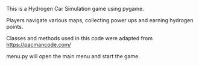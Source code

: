This is a Hydrogen Car Simulation game using pygame.

Players navigate various maps, collecting power ups and
earning hydrogen points.

Classes and methods used in this code were adapted from
https://pacmancode.com/

menu.py will open the main menu and start the game.
